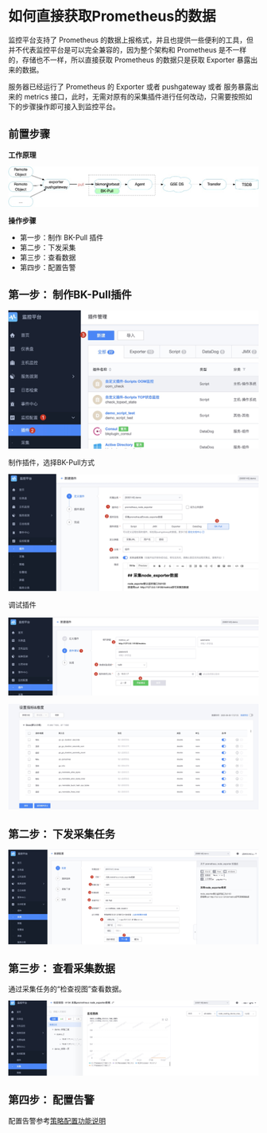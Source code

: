# 如何直接获取Prometheus的数据

监控平台支持了 Prometheus 的数据上报格式，并且也提供一些便利的工具，但并不代表监控平台是可以完全兼容的，因为整个架构和 Prometheus 是不一样的，存储也不一样，所以直接获取 Prometheus 的数据只是获取 Exporter 暴露出来的数据。

服务器已经运行了 Prometheus 的 Exporter 或者 pushgateway 或者 服务暴露出来的 metrics 接口，此时，无需对原有的采集插件进行任何改动，只需要按照如下的步骤操作即可接入到监控平台。

## 前置步骤

**工作原理**

![](media/16003126158054.jpg)

**操作步骤**

* 第一步：制作 BK-Pull 插件
* 第二步：下发采集
* 第三步：查看数据
* 第四步：配置告警

##  第一步： 制作BK-Pull插件

![](media/16003127689460.jpg)

制作插件，选择BK-Pull方式

![](media/16003128089807.jpg)

调试插件

![](media/16003128803887.jpg)

![](media/16003129004634.jpg)

## 第二步： 下发采集任务

![](media/16003129894876.jpg)

## 第三步： 查看采集数据

通过采集任务的“检查视图”查看数据。

![](media/16003130464749.jpg)

## 第四步： 配置告警

配置告警参考[策略配置功能说明](../functions/conf/rules.md)
